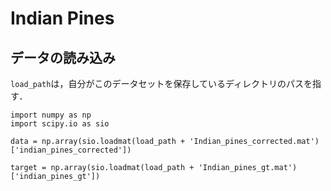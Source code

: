 # Indian Pines

## データの読み込み
`load_path`は，自分がこのデータセットを保存しているディレクトリのパスを指す．
```
import numpy as np
import scipy.io as sio

data = np.array(sio.loadmat(load_path + 'Indian_pines_corrected.mat')['indian_pines_corrected'])

target = np.array(sio.loadmat(load_path + 'Indian_pines_gt.mat')['indian_pines_gt'])
```
